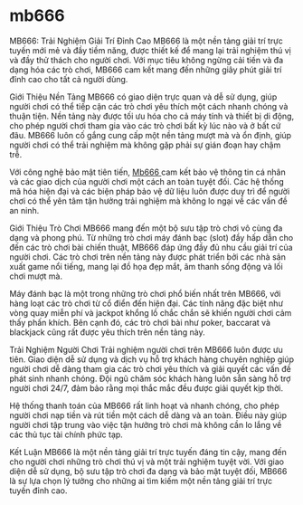 # mb666
MB666: Trải Nghiệm Giải Trí Đỉnh Cao
MB666 là một nền tảng giải trí trực tuyến mới mẻ và đầy tiềm năng, được thiết kế để mang lại trải nghiệm thú vị và đầy thử thách cho người chơi. Với mục tiêu không ngừng cải tiến và đa dạng hóa các trò chơi, MB666 cam kết mang đến những giây phút giải trí đỉnh cao cho tất cả người dùng.

Giới Thiệu Nền Tảng
MB666 có giao diện trực quan và dễ sử dụng, giúp người chơi có thể tiếp cận các trò chơi yêu thích một cách nhanh chóng và thuận tiện. Nền tảng này được tối ưu hóa cho cả máy tính và thiết bị di động, cho phép người chơi tham gia vào các trò chơi bất kỳ lúc nào và ở bất cứ đâu. MB666 luôn cố gắng cung cấp một nền tảng mượt mà và ổn định, giúp người chơi có thể trải nghiệm mà không gặp phải sự gián đoạn hay chậm trễ.

Với công nghệ bảo mật tiên tiến,  <a href="https://mb666.shop"> Mb666 </a> cam kết bảo vệ thông tin cá nhân và các giao dịch của người chơi một cách an toàn tuyệt đối. Các hệ thống mã hóa hiện đại và các biện pháp bảo vệ dữ liệu luôn được duy trì để người chơi có thể yên tâm tận hưởng trải nghiệm mà không lo ngại về các vấn đề an ninh.

Giới Thiệu Trò Chơi
MB666 mang đến một bộ sưu tập trò chơi vô cùng đa dạng và phong phú. Từ những trò chơi máy đánh bạc (slot) đầy hấp dẫn cho đến các trò chơi bài chiến thuật, MB666 đáp ứng đầy đủ nhu cầu giải trí của người chơi. Các trò chơi trên nền tảng này được phát triển bởi các nhà sản xuất game nổi tiếng, mang lại đồ họa đẹp mắt, âm thanh sống động và lối chơi mượt mà.

Máy đánh bạc là một trong những trò chơi phổ biến nhất trên MB666, với hàng loạt các trò chơi từ cổ điển đến hiện đại. Các tính năng đặc biệt như vòng quay miễn phí và jackpot khổng lồ chắc chắn sẽ khiến người chơi cảm thấy phấn khích. Bên cạnh đó, các trò chơi bài như poker, baccarat và blackjack cũng rất được yêu thích trên nền tảng này.

Trải Nghiệm Người Chơi
Trải nghiệm người chơi trên MB666 luôn được ưu tiên. Giao diện dễ sử dụng và dịch vụ hỗ trợ khách hàng chuyên nghiệp giúp người chơi dễ dàng tham gia các trò chơi yêu thích và giải quyết các vấn đề phát sinh nhanh chóng. Đội ngũ chăm sóc khách hàng luôn sẵn sàng hỗ trợ người chơi 24/7, đảm bảo rằng mọi thắc mắc đều được giải quyết kịp thời.

Hệ thống thanh toán của MB666 rất linh hoạt và nhanh chóng, cho phép người chơi nạp tiền và rút tiền một cách dễ dàng và an toàn. Điều này giúp người chơi tập trung vào việc tận hưởng trò chơi mà không cần lo lắng về các thủ tục tài chính phức tạp.

Kết Luận
MB666 là một nền tảng giải trí trực tuyến đáng tin cậy, mang đến cho người chơi những trò chơi thú vị và một trải nghiệm tuyệt vời. Với giao diện dễ sử dụng, bộ sưu tập trò chơi đa dạng và bảo mật tuyệt đối, MB666 là sự lựa chọn lý tưởng cho những ai tìm kiếm một nền tảng giải trí trực tuyến đỉnh cao.

